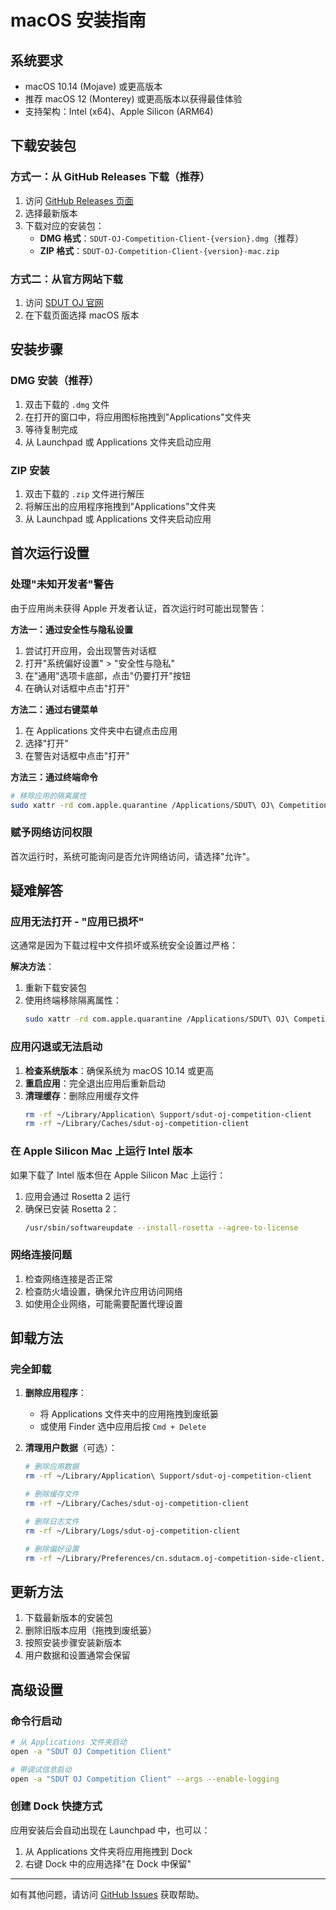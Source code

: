 # macOS 安装指南

## 系统要求
- macOS 10.14 (Mojave) 或更高版本
- 推荐 macOS 12 (Monterey) 或更高版本以获得最佳体验
- 支持架构：Intel (x64)、Apple Silicon (ARM64)

## 下载安装包

### 方式一：从 GitHub Releases 下载（推荐）
1. 访问 [GitHub Releases 页面](https://github.com/sdutacm/oj-competition-side-client/releases)
2. 选择最新版本
3. 下载对应的安装包：
   - **DMG 格式**：`SDUT-OJ-Competition-Client-{version}.dmg`（推荐）
   - **ZIP 格式**：`SDUT-OJ-Competition-Client-{version}-mac.zip`

### 方式二：从官方网站下载
1. 访问 [SDUT OJ 官网](https://oj.sdutacm.cn)
2. 在下载页面选择 macOS 版本

## 安装步骤

### DMG 安装（推荐）
1. 双击下载的 `.dmg` 文件
2. 在打开的窗口中，将应用图标拖拽到"Applications"文件夹
3. 等待复制完成
4. 从 Launchpad 或 Applications 文件夹启动应用

### ZIP 安装
1. 双击下载的 `.zip` 文件进行解压
2. 将解压出的应用程序拖拽到"Applications"文件夹
3. 从 Launchpad 或 Applications 文件夹启动应用

## 首次运行设置

### 处理"未知开发者"警告
由于应用尚未获得 Apple 开发者认证，首次运行时可能出现警告：

**方法一：通过安全性与隐私设置**
1. 尝试打开应用，会出现警告对话框
2. 打开"系统偏好设置" > "安全性与隐私"
3. 在"通用"选项卡底部，点击"仍要打开"按钮
4. 在确认对话框中点击"打开"

**方法二：通过右键菜单**
1. 在 Applications 文件夹中右键点击应用
2. 选择"打开"
3. 在警告对话框中点击"打开"

**方法三：通过终端命令**
```bash
# 移除应用的隔离属性
sudo xattr -rd com.apple.quarantine /Applications/SDUT\ OJ\ Competition\ Client.app
```

### 赋予网络访问权限
首次运行时，系统可能询问是否允许网络访问，请选择"允许"。

## 疑难解答

### 应用无法打开 - "应用已损坏"
这通常是因为下载过程中文件损坏或系统安全设置过严格：

**解决方法**：
1. 重新下载安装包
2. 使用终端移除隔离属性：
   ```bash
   sudo xattr -rd com.apple.quarantine /Applications/SDUT\ OJ\ Competition\ Client.app
   ```

### 应用闪退或无法启动
1. **检查系统版本**：确保系统为 macOS 10.14 或更高
2. **重启应用**：完全退出应用后重新启动
3. **清理缓存**：删除应用缓存文件
   ```bash
   rm -rf ~/Library/Application\ Support/sdut-oj-competition-client
   rm -rf ~/Library/Caches/sdut-oj-competition-client
   ```

### 在 Apple Silicon Mac 上运行 Intel 版本
如果下载了 Intel 版本但在 Apple Silicon Mac 上运行：
1. 应用会通过 Rosetta 2 运行
2. 确保已安装 Rosetta 2：
   ```bash
   /usr/sbin/softwareupdate --install-rosetta --agree-to-license
   ```

### 网络连接问题
1. 检查网络连接是否正常
2. 检查防火墙设置，确保允许应用访问网络
3. 如使用企业网络，可能需要配置代理设置

## 卸载方法

### 完全卸载
1. **删除应用程序**：
   - 将 Applications 文件夹中的应用拖拽到废纸篓
   - 或使用 Finder 选中应用后按 `Cmd + Delete`

2. **清理用户数据**（可选）：
   ```bash
   # 删除应用数据
   rm -rf ~/Library/Application\ Support/sdut-oj-competition-client
   
   # 删除缓存文件
   rm -rf ~/Library/Caches/sdut-oj-competition-client
   
   # 删除日志文件
   rm -rf ~/Library/Logs/sdut-oj-competition-client
   
   # 删除偏好设置
   rm -rf ~/Library/Preferences/cn.sdutacm.oj-competition-side-client.plist
   ```

## 更新方法
1. 下载最新版本的安装包
2. 删除旧版本应用（拖拽到废纸篓）
3. 按照安装步骤安装新版本
4. 用户数据和设置通常会保留

## 高级设置

### 命令行启动
```bash
# 从 Applications 文件夹启动
open -a "SDUT OJ Competition Client"

# 带调试信息启动
open -a "SDUT OJ Competition Client" --args --enable-logging
```

### 创建 Dock 快捷方式
应用安装后会自动出现在 Launchpad 中，也可以：
1. 从 Applications 文件夹将应用拖拽到 Dock
2. 右键 Dock 中的应用选择"在 Dock 中保留"

---

如有其他问题，请访问 [GitHub Issues](https://github.com/sdutacm/oj-competition-side-client/issues) 获取帮助。
